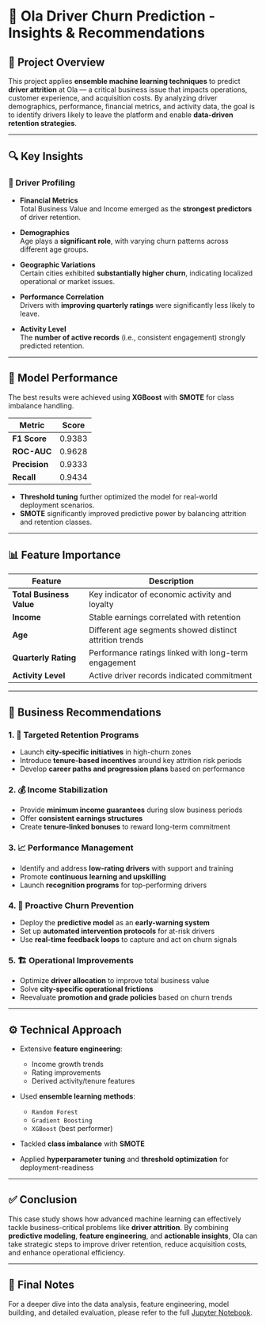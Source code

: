 # 🚕 Ola Driver Churn Prediction - Insights & Recommendations

## 📘 Project Overview

This project applies **ensemble machine learning techniques** to predict **driver attrition** at Ola — a critical business issue that impacts operations, customer experience, and acquisition costs. By analyzing driver demographics, performance, financial metrics, and activity data, the goal is to identify drivers likely to leave the platform and enable **data-driven retention strategies**.

---

## 🔍 Key Insights

### 👤 Driver Profiling

- **Financial Metrics**  
  Total Business Value and Income emerged as the **strongest predictors** of driver retention.

- **Demographics**  
  Age plays a **significant role**, with varying churn patterns across different age groups.

- **Geographic Variations**  
  Certain cities exhibited **substantially higher churn**, indicating localized operational or market issues.

- **Performance Correlation**  
  Drivers with **improving quarterly ratings** were significantly less likely to leave.

- **Activity Level**  
  The **number of active records** (i.e., consistent engagement) strongly predicted retention.

---

## 🧠 Model Performance

The best results were achieved using **XGBoost** with **SMOTE** for class imbalance handling.

| Metric       | Score     |
|--------------|-----------|
| **F1 Score** | 0.9383    |
| **ROC-AUC**  | 0.9628    |
| **Precision**| 0.9333    |
| **Recall**   | 0.9434    |

- **Threshold tuning** further optimized the model for real-world deployment scenarios.
- **SMOTE** significantly improved predictive power by balancing attrition and retention classes.

---

## 📊 Feature Importance

| Feature               | Description |
|------------------------|-------------|
| **Total Business Value** | Key indicator of economic activity and loyalty |
| **Income**               | Stable earnings correlated with retention |
| **Age**                  | Different age segments showed distinct attrition trends |
| **Quarterly Rating**     | Performance ratings linked with long-term engagement |
| **Activity Level**       | Active driver records indicated commitment |

---

## 💼 Business Recommendations

### 1. 🎯 Targeted Retention Programs
- Launch **city-specific initiatives** in high-churn zones
- Introduce **tenure-based incentives** around key attrition risk periods
- Develop **career paths and progression plans** based on performance

### 2. 💰 Income Stabilization
- Provide **minimum income guarantees** during slow business periods
- Offer **consistent earnings structures**
- Create **tenure-linked bonuses** to reward long-term commitment

### 3. 📈 Performance Management
- Identify and address **low-rating drivers** with support and training
- Promote **continuous learning and upskilling**
- Launch **recognition programs** for top-performing drivers

### 4. 🛑 Proactive Churn Prevention
- Deploy the **predictive model** as an **early-warning system**
- Set up **automated intervention protocols** for at-risk drivers
- Use **real-time feedback loops** to capture and act on churn signals

### 5. 🏗 Operational Improvements
- Optimize **driver allocation** to improve total business value
- Solve **city-specific operational frictions**
- Reevaluate **promotion and grade policies** based on churn trends

---

## ⚙️ Technical Approach

- Extensive **feature engineering**:
  - Income growth trends
  - Rating improvements
  - Derived activity/tenure features

- Used **ensemble learning methods**:
  - `Random Forest`
  - `Gradient Boosting`
  - `XGBoost` (best performer)

- Tackled **class imbalance** with **SMOTE**

- Applied **hyperparameter tuning** and **threshold optimization** for deployment-readiness

---

## ✅ Conclusion

This case study shows how advanced machine learning can effectively tackle business-critical problems like **driver attrition**. By combining **predictive modeling**, **feature engineering**, and **actionable insights**, Ola can take strategic steps to improve driver retention, reduce acquisition costs, and enhance operational efficiency.

---

## 📌 Final Notes

For a deeper dive into the data analysis, feature engineering, model building, and detailed evaluation, please refer to the full [Jupyter Notebook](./Ola_Ensemble_Learning.ipynb).